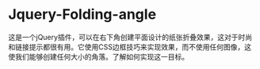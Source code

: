 # Jquery-Folding-angle
这是一个jQuery插件，可以在右下角创建平面设计的纸张折叠效果，这对于时尚和链接提示都很有用。它使用CSS边框技巧来实现效果，而不使用任何图像，这使我们能够创建任何大小的角落。了解如何实现这一目标。
